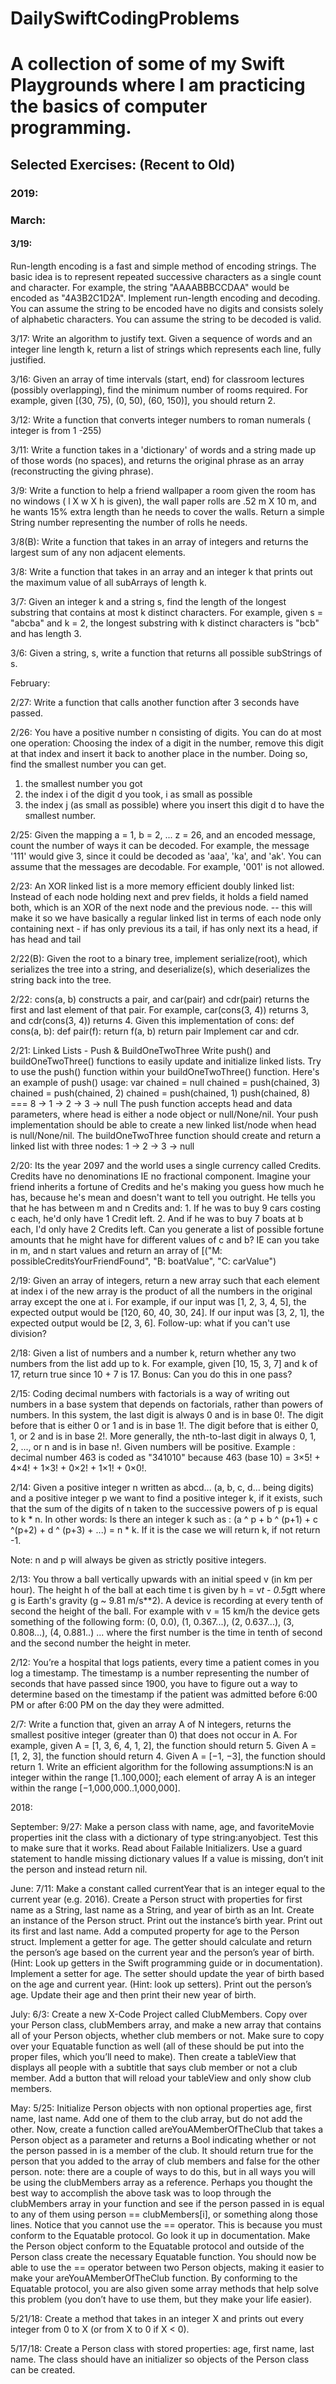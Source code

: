 # DailySwiftCodingProblems
# A collection of some of my Swift Playgrounds where I am practicing the basics of computer programming.

## Selected Exercises: (Recent to Old)

### 2019:

### March:

#### 3/19:
Run-length encoding is a fast and simple method of encoding strings. The basic idea is to represent repeated successive characters as a single count and character. For example, the string "AAAABBBCCDAA" would be encoded as "4A3B2C1D2A". Implement run-length encoding and decoding. You can assume the string to be encoded have no digits and consists solely of alphabetic characters. You can assume the string to be decoded is valid.

3/17:
	Write an algorithm to justify text. Given a sequence of words and an integer line length k, return a list of strings which represents each line, fully justified.

3/16:
	Given an array of time intervals (start, end) for classroom lectures (possibly overlapping), find the minimum number of rooms required. For example, given [(30, 75), (0, 50), (60, 150)], you should return 2. 

3/12:
	Write a function that converts integer numbers to roman numerals ( integer is from 1 -255)

3/11:
	Write a function takes in a 'dictionary' of words and a string made up of those words (no spaces), and returns the original phrase as an array (reconstructing the giving phrase).

3/9:
	Write a function to help a friend wallpaper a room given the room has no windows ( l X w X h is given), the wall paper rolls are .52 m X 10 m, and he wants 15% extra length than he needs to cover the walls. Return a simple String number representing the number of rolls he needs.

3/8(B):
	Write a function that takes in an array of integers and returns the largest sum of any non adjacent elements.

3/8:
	Write a function that takes in an array and an integer k that prints out the maximum value of all subArrays of length k.

3/7:
	Given an integer k and a string s, find the length of the longest substring that contains at most k distinct characters. For example, given s = "abcba" and k = 2, the longest substring with k distinct characters is "bcb" and has length 3.

3/6:
	Given a string, s, write a function that returns all possible subStrings of s.

February:

2/27:
	Write a function that calls another function after 3 seconds have passed.

2/26:
	You have a positive number n consisting of digits. You can do at most one operation: Choosing the index of a digit in the number, remove this digit at that index and insert it back to another place in the number.
 Doing so, find the smallest number you can get.
 1) the smallest number you got
 2) the index i of the digit d you took, i as small as possible
 3) the index j (as small as possible) where you insert this digit d to have the smallest number.

2/25:
	Given the mapping a = 1, b = 2, ... z = 26, and an encoded message, count the number of ways it can be decoded. For example, the message '111' would give 3, since it could be decoded as 'aaa', 'ka', and 'ak'. You can assume that the messages are decodable. For example, '001' is not allowed.

2/23:
	An XOR linked list is a more memory efficient doubly linked list: Instead of each node holding next and prev fields, it holds a field named both, which is an XOR of the next node and the previous node. -- this will make it so we have basically a regular linked list in terms of each node only containing next - if has only previous its a tail, if has only next its a head, if has head and tail

2/22(B):
	Given the root to a binary tree, implement serialize(root), which serializes the tree into a string, and deserialize(s), which deserializes the string back into the tree.

2/22:
	cons(a, b) constructs a pair, and car(pair) and cdr(pair) returns the first and last element of that pair. For example, car(cons(3, 4)) returns 3, and cdr(cons(3, 4)) returns 4. Given this implementation of cons:  def cons(a, b):  def pair(f): return f(a, b) return pair  Implement car and cdr.

2/21:
Linked Lists - Push & BuildOneTwoThree
Write push() and buildOneTwoThree() functions to easily update and initialize linked lists. Try to use the push() function within your buildOneTwoThree() function.
Here's an example of push() usage:
var chained = null
chained = push(chained, 3)
chained = push(chained, 2)
chained = push(chained, 1)
push(chained, 8) === 8 -> 1 -> 2 -> 3 -> null
The push function accepts head and data parameters, where head is either a node object or null/None/nil. Your push implementation should be able to create a new linked list/node when head is null/None/nil.
The buildOneTwoThree function should create and return a linked list with three nodes: 1 -> 2 -> 3 -> null

2/20:
Its the year 2097 and the world uses a single currency called Credits. Credits have no denominations IE no fractional component. Imagine your friend inherits a fortune of Credits and he's making you guess how much he has, because he's mean and doesn't want to tell you outright. He tells you that he has between m and n Credits and:
    1. If he was to buy 9 cars costing c each, he'd only have 1 Credit left.
    2. And if he was to buy 7 boats at b each, I'd only have 2 Credits left.
 Can you generate a list of possible fortune amounts that he might have for different values of c and b?
 IE can you take in m, and n start values and return an array of [("M: possibleCreditsYourFriendFound", "B: boatValue", "C: carValue")

2/19:
 Given an array of integers, return a new array such that each element at index i of the new array is the product of all the numbers in the original array except the one at i. For example, if our input was [1, 2, 3, 4, 5], the expected output would be [120, 60, 40, 30, 24]. If our input was [3, 2, 1], the expected output would be [2, 3, 6]. Follow-up: what if you can't use division?

2/18:
	 Given a list of numbers and a number k, return whether any two numbers from the list add up to k.  For example, given [10, 15, 3, 7] and k of 17, return true since 10 + 7 is 17. Bonus: Can you do this in one pass?

2/15:
	Coding decimal numbers with factorials is a way of writing out numbers in a base system that depends on factorials, rather than powers of numbers.  In this system, the last digit is always 0 and is in base 0!. The digit before that is either 0 or 1 and is in base 1!. The digit before that is either 0, 1, or 2 and is in base 2!. More generally, the nth-to-last digit in always 0, 1, 2, ..., or n and is in base n!. Given numbers will be positive. Example : decimal number 463 is coded as "341010" because 463 (base 10) = 3×5! + 4×4! + 1×3! + 0×2! + 1×1! + 0×0!. 

2/14:
	Given a positive integer n written as abcd... (a, b, c, d... being digits) and a positive integer p we want to find a positive integer k, if it exists, such that the sum of the digits of n taken to the successive powers of p is equal to k * n.  In other words:  Is there an integer k such as : (a ^ p + b ^ (p+1) + c ^(p+2) + d ^ (p+3) + ...) = n * k. If it is the case we will return k, if not return -1.
 
 Note: n and p will always be given as strictly positive integers.

2/13:
	You throw a ball vertically upwards with an initial speed v (in km per hour). The height h of the ball at each time t is given by h = v*t - 0.5*g*t*t where g is Earth's gravity (g ~ 9.81 m/s**2). A device is recording at every tenth of second the height of the ball. For example with v = 15 km/h the device gets something of the following form: (0, 0.0), (1, 0.367...), (2, 0.637...), (3, 0.808...), (4, 0.881..) ... where the first number is the time in tenth of second and the second number the height in meter.

2/12:
	You’re a hospital that logs patients, every time a patient comes in you log a timestamp. The timestamp is a number representing the number of seconds that have passed since 1900, you have to figure out a way to determine based on the timestamp if the patient was admitted before 6:00 PM or after 6:00 PM on the day they were admitted.

2/7:
Write a function that, given an array A of N integers, returns the smallest positive integer (greater than 0) that does not occur in A. For example, given A = [1, 3, 6, 4, 1, 2], the function should return 5.  Given A = [1, 2, 3], the function should return 4. Given A = [−1, −3], the function should return 1. Write an efficient algorithm for the following assumptions:N is an integer within the range [1..100,000]; each element of array A is an integer within the range [−1,000,000..1,000,000].

2018:

September:
9/27: 
Make a person class with name, age, and favoriteMovie properties
init the class with a dictionary of type string:anyobject. Test this to make sure that it works. Read about Failable Initializers. Use a guard statement to handle missing dictionary values If a value is missing, don’t init the person and instead return nil.

June:
7/11: 
	Make a constant called currentYear that is an integer equal to the current year (e.g. 2016). Create a Person struct with properties for first name as a String, last name as a String, and year of birth as an Int. Create an instance of the Person struct. Print out the instance’s birth year. Print out its first and last name. Add a computed property for age to the Person struct. Implement a getter for age. The getter should calculate and return the person’s age based on the current year and the person’s year of birth. (Hint: Look up getters in the Swift programming guide or in documentation). Implement a setter for age. The setter should update the year of birth based on the age and current year. (Hint: look up setters). Print out the person’s age. Update their age and then print their new year of birth.

July:
6/3:
	Create a new X-Code Project called ClubMembers. Copy over your Person class, clubMembers array, and make a new array that contains all of your Person objects, whether club members or not. Make sure to copy over your Equatable function as well (all of these should be put into the proper files, which you’ll need to make). Then create a tableView that displays all people with a subtitle that says club member or not a club member. Add a button that will reload your tableView and only show club members.

May:
5/25:
	Initialize Person objects with non optional properties age, first name, last name. Add one of them to the club array, but do not add the other. Now, create a function called areYouAMemberOfTheClub that takes a Person object as a parameter and returns a Bool indicating whether or not the person passed in is a member of the club. It should return true for the person that you added to the array of club members and false for the other person. note: there are a couple of ways to do this, but in all ways you will be using the clubMembers array as a reference.
	Perhaps you thought the best way to accomplish the above task was to loop through the clubMembers array in your function and see if the person passed in is equal to any of them using person == clubMembers[i], or something along those lines. Notice that you cannot use the == operator. This is because you must conform to the Equatable protocol. Go look it up in documentation.
	Make the Person object conform to the Equatable protocol and outside of the Person class create the necessary Equatable function. You should now be able to use the == operator between two Person objects, making it easier to make your areYouAMemberOfTheClub function. By conforming to the Equatable protocol, you are also given some array methods that help solve this problem (you don’t have to use them, but they make your life easier).

5/21/18:
	Create a method that takes in an integer X and prints out every integer from 0 to X (or from X to 0 if X < 0).

5/17/18:
	Create a Person class with stored properties: age, first name, last name. The class should have an initializer so objects of the Person class can be created.
